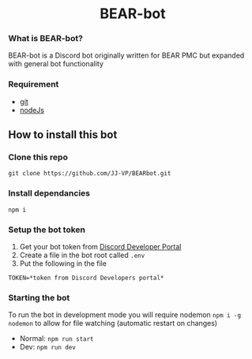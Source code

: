 <h1 align="center">
    BEAR-bot
</h1>

### What is BEAR-bot?

BEAR-bot is a Discord bot originally written for BEAR PMC but expanded with general bot functionality

### Requirement

- [git](https://git-scm.com/)
- [nodeJs](https://nodejs.org/)

## How to install this bot

### Clone this repo

`git clone https://github.com/JJ-VP/BEARbot.git`

### Install dependancies

`npm i`

### Setup the bot token

1. Get your bot token from [Discord Developer Portal](https://discord.com/developers/applications/)
2. Create a file in the bot root called `.env`
3. Put the following in the file

```
TOKEN=*token from Discord Developers portal*
```

### Starting the bot

To run the bot in development mode you will require nodemon `npm i -g nodemon` to allow for file watching (automatic restart on changes)

- Normal: `npm run start`
- Dev: `npm run dev`
